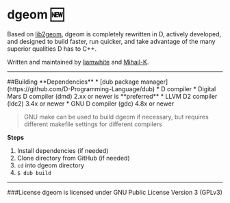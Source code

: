 # dgeom :new:
Based on [lib2geom](http://lib2geom.sourceforge.net/), dgeom is completely rewritten in D, actively developed, and designed to build faster, run quicker, and take advantage of the many superior qualities D has to C++.

Written and maintained by [liamwhite](http://github.com/liamwhite) and [Mihail-K](http://github.com/Mihail-K).
<hr>
##Building
**Dependencies**
* [dub package manager](https://github.com/D-Programming-Language/dub)
* D compiler
  * Digital Mars D compiler (dmd) 2.xx or newer is **preferred**
  * LLVM D2 compiler (ldc2) 3.4x or newer
  * GNU D compiler (gdc) 4.8x or newer

> GNU make can be used to build dgeom if necessary, but requires different makefile settings for different compilers

**Steps**

1. Install dependencies (if needed)
2. Clone directory from GitHub (if needed)
3. `cd` into dgeom directory
4. `$ dub build`

<hr>
###License
dgeom is licensed under GNU Public License Version 3 (GPLv3)
